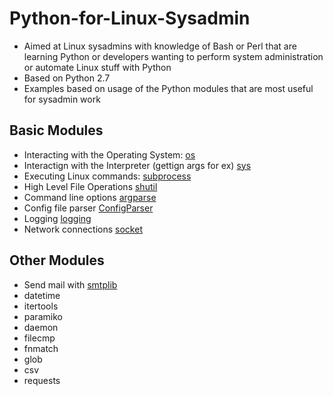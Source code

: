 # Python-for-Linux-Sysadmin

- Aimed at Linux sysadmins with knowledge of Bash or Perl that are learning Python or developers wanting to perform system administration or automate Linux stuff with Python
- Based on Python 2.7
- Examples based on usage of the Python modules that are most useful for sysadmin work

## Basic Modules

- Interacting with the Operating System: [os](https://docs.python.org/2/library/os.html)
- Interactign with the Interpreter (gettign args for ex) [sys](https://docs.python.org/2/library/sys.html)
- Executing Linux commands: [subprocess](https://docs.python.org/2/library/subprocess.html)
- High Level File Operations [shutil](https://docs.python.org/2/library/shutil.html)
- Command line options [argparse](https://docs.python.org/2/library/argparse.html)
- Config file parser [ConfigParser](https://docs.python.org/2/library/configparser.html)
- Logging [logging](https://docs.python.org/2/library/logging.html)
- Network connections [socket](https://docs.python.org/2/library/socket.html)

## Other Modules

- Send mail with [smtplib](https://docs.python.org/2/library/smtplib.html)
- datetime
- itertools
- paramiko
- daemon
- filecmp
- fnmatch
- glob
- csv
- requests
